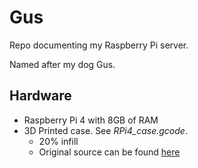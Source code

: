 # Gus

Repo documenting my Raspberry Pi server.

Named after my dog Gus.

## Hardware

- Raspberry Pi 4 with 8GB of RAM
- 3D Printed case. See _RPi4_case.gcode_.
    - 20% infill
    - Original source can be found [here](https://www.thingiverse.com/thing:3723561)

